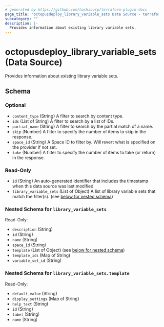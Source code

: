 ```yaml
---
# generated by https://github.com/hashicorp/terraform-plugin-docs
page_title: "octopusdeploy_library_variable_sets Data Source - terraform-provider-octopusdeploy"
subcategory: ""
description: |-
  Provides information about existing library variable sets.
---
```


# octopusdeploy_library_variable_sets (Data Source)

Provides information about existing library variable sets.



<!-- schema generated by tfplugindocs -->
## Schema

### Optional

- `content_type` (String) A filter to search by content type.
- `ids` (List of String) A filter to search by a list of IDs.
- `partial_name` (String) A filter to search by the partial match of a name.
- `skip` (Number) A filter to specify the number of items to skip in the response.
- `space_id` (String) A Space ID to filter by. Will revert what is specified on the provider if not set.
- `take` (Number) A filter to specify the number of items to take (or return) in the response.

### Read-Only

- `id` (String) An auto-generated identifier that includes the timestamp when this data source was last modified.
- `library_variable_sets` (List of Object) A list of library variable sets that match the filter(s). (see [below for nested schema](#nestedatt--library_variable_sets))

<a id="nestedatt--library_variable_sets"></a>
### Nested Schema for `library_variable_sets`

Read-Only:

- `description` (String)
- `id` (String)
- `name` (String)
- `space_id` (String)
- `template` (List of Object) (see [below for nested schema](#nestedobjatt--library_variable_sets--template))
- `template_ids` (Map of String)
- `variable_set_id` (String)

<a id="nestedobjatt--library_variable_sets--template"></a>
### Nested Schema for `library_variable_sets.template`

Read-Only:

- `default_value` (String)
- `display_settings` (Map of String)
- `help_text` (String)
- `id` (String)
- `label` (String)
- `name` (String)


